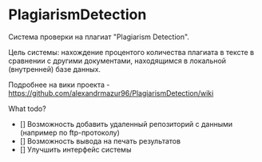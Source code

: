 # PlagiarismDetection

Система проверки на плагиат "Plagiarism Detection".

Цель системы: нахождение процентого количества плагиата в тексте в сравнении с другими документами, находящимся в локальной (внутренней) базе данных.
 
Подробнее на вики проекта - https://github.com/alexandrmazur96/PlagiarismDetection/wiki

What todo?

- [] Возможность добавить удаленный репозиторий с данными (например по ftp-протоколу)
- [] Возможность вывода на печать результатов
- [] Улучшить интерфейс системы